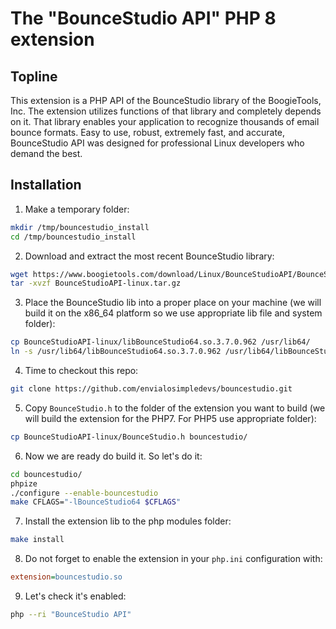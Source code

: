 # The "BounceStudio API" PHP 8 extension
## Topline
This extension is a PHP API of the BounceStudio library of the BoogieTools, Inc. The extension utilizes functions of that library and completely depends on it.
That library enables your application to recognize thousands of email bounce formats. Easy to use, robust, extremely fast, and accurate, BounceStudio API was designed for professional Linux developers who demand the best.

## Installation
1. Make a temporary folder:
```bash
mkdir /tmp/bouncestudio_install
cd /tmp/bouncestudio_install
```
2. Download and extract the most recent BounceStudio library:
```bash
wget https://www.boogietools.com/download/Linux/BounceStudioAPI/BounceStudioAPI-linux.tar.gz
tar -xvzf BounceStudioAPI-linux.tar.gz
```
3. Place the BounceStudio lib into a proper place on your machine (we will build it on the x86_64 platform so we use appropriate lib file and system folder):
```bash
cp BounceStudioAPI-linux/libBounceStudio64.so.3.7.0.962 /usr/lib64/
ln -s /usr/lib64/libBounceStudio64.so.3.7.0.962 /usr/lib64/libBounceStudio64.so
```
4. Time to checkout this repo:
```bash
git clone https://github.com/envialosimpledevs/bouncestudio.git
```
5. Copy `BounceStudio.h` to the folder of the extension you want to build (we will build the extension for the PHP7. For PHP5 use appropriate folder):
```bash
cp BounceStudioAPI-linux/BounceStudio.h bouncestudio/
```
6. Now we are ready do build it. So let's do it:
```bash
cd bouncestudio/
phpize
./configure --enable-bouncestudio
make CFLAGS="-lBounceStudio64 $CFLAGS"
```
7. Install the extension lib to the php modules folder:
```bash
make install
```
8. Do not forget to enable the extension in your `php.ini` configuration with:
```ini
extension=bouncestudio.so
```
9. Let's check it's enabled:
```bash
php --ri "BounceStudio API"
```
